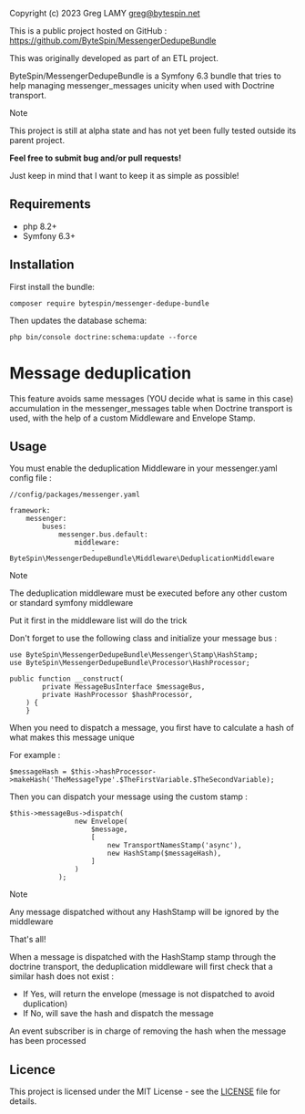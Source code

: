 Copyright (c) 2023 Greg LAMY <greg@bytespin.net>

This is a public project hosted on GitHub : https://github.com/ByteSpin/MessengerDedupeBundle

This was originally developed as part of an ETL project.

ByteSpin/MessengerDedupeBundle is a Symfony 6.3 bundle that tries to help managing messenger_messages unicity when used with Doctrine transport.

> [!NOTE]
>
> This project is still at alpha state and has not yet been fully tested outside its parent project.
>
> **Feel free to submit bug and/or pull requests!**

Just keep in mind that I want to keep it as simple as possible!

Requirements
------------
- php 8.2+
- Symfony 6.3+

Installation
------------

First install the bundle:
```
composer require bytespin/messenger-dedupe-bundle
```

Then updates the database schema:
```
php bin/console doctrine:schema:update --force
```

# Message deduplication
This feature avoids same messages (YOU decide what is same in this case) accumulation in the messenger_messages 
table when Doctrine transport is used, with the help of a custom Middleware and Envelope Stamp.

Usage
------------
You must enable the deduplication Middleware in your messenger.yaml config file :
```
//config/packages/messenger.yaml

framework:
    messenger:
        buses:
            messenger.bus.default:
                middleware:
                    - ByteSpin\MessengerDedupeBundle\Middleware\DeduplicationMiddleware
```

> [!NOTE]
> 
> The deduplication middleware must be executed before any other custom or standard symfony middleware 
> 
> Put it first in the middleware list will do the trick


Don't forget to use the following class and initialize your message bus :
```
use ByteSpin\MessengerDedupeBundle\Messenger\Stamp\HashStamp;
use ByteSpin\MessengerDedupeBundle\Processor\HashProcessor;
```

```
public function __construct(
        private MessageBusInterface $messageBus,
        private HashProcessor $hashProcessor,
    ) {
    }

```
When you need to dispatch a message, you first have to calculate a hash of what makes this message unique

For example :
```             
$messageHash = $this->hashProcessor->makeHash('TheMessageType'.$TheFirstVariable.$TheSecondVariable);
```

Then you can dispatch your message using the custom stamp :

```
$this->messageBus->dispatch(
                new Envelope(
                    $message,
                    [
                        new TransportNamesStamp('async'),
                        new HashStamp($messageHash),
                    ]
                )
            );
```

> [!NOTE]
> Any message dispatched without any HashStamp will be ignored by the middleware


That's all!

When a message is dispatched with the HashStamp stamp through the doctrine transport, the deduplication middleware
will first check that a similar hash does not exist :
- If Yes, will return the envelope (message is not dispatched to avoid duplication)
- If No, will save the hash and dispatch the message

An event subscriber is in charge of removing the hash when the message has been processed


Licence
-------

This project is licensed under the MIT License - see the [LICENSE](LICENSE) file for details.
